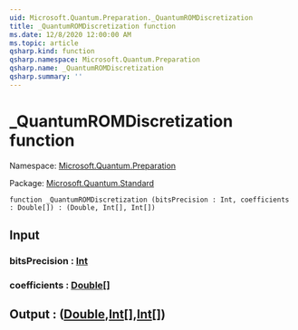 ```yaml
---
uid: Microsoft.Quantum.Preparation._QuantumROMDiscretization
title: _QuantumROMDiscretization function
ms.date: 12/8/2020 12:00:00 AM
ms.topic: article
qsharp.kind: function
qsharp.namespace: Microsoft.Quantum.Preparation
qsharp.name: _QuantumROMDiscretization
qsharp.summary: ''
---
```


# _QuantumROMDiscretization function

Namespace: [Microsoft.Quantum.Preparation](xref:Microsoft.Quantum.Preparation)

Package: [Microsoft.Quantum.Standard](https://nuget.org/packages/Microsoft.Quantum.Standard)




```qsharp
function _QuantumROMDiscretization (bitsPrecision : Int, coefficients : Double[]) : (Double, Int[], Int[])
```


## Input

### bitsPrecision : [Int](xref:microsoft.quantum.lang-ref.int)




### coefficients : [Double](xref:microsoft.quantum.lang-ref.double)[]





## Output : ([Double](xref:microsoft.quantum.lang-ref.double),[Int](xref:microsoft.quantum.lang-ref.int)[],[Int](xref:microsoft.quantum.lang-ref.int)[])


